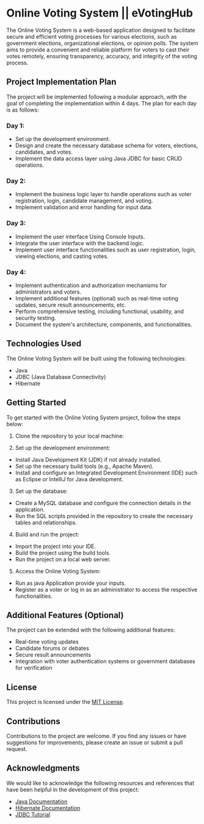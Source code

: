 # Online Voting System || **eVotingHub** 

The Online Voting System is a web-based application designed to facilitate secure and efficient voting processes for various elections, such as government elections, organizational elections, or opinion polls. The system aims to provide a convenient and reliable platform for voters to cast their votes remotely, ensuring transparency, accuracy, and integrity of the voting process.

## Project Implementation Plan

The project will be implemented following a modular approach, with the goal of completing the implementation within 4 days. The plan for each day is as follows:

### Day 1:
- Set up the development environment.
- Design and create the necessary database schema for voters, elections, candidates, and votes.
- Implement the data access layer using Java JDBC for basic CRUD operations.

### Day 2:
- Implement the business logic layer to handle operations such as voter registration, login, candidate management, and voting.
- Implement validation and error handling for input data.

### Day 3:
- Implement the user interface Using Console Inputs.
- Integrate the user interface with the backend logic.
- Implement user interface functionalities such as user registration, login, viewing elections, and casting votes.

### Day 4:
- Implement authentication and authorization mechanisms for administrators and voters.
- Implement additional features (optional) such as real-time voting updates, secure result announcements, etc.
- Perform comprehensive testing, including functional, usability, and security testing.
- Document the system's architecture, components, and functionalities.

## Technologies Used

The Online Voting System will be built using the following technologies:

- Java
- JDBC (Java Database Connectivity)
- Hibernate

## Getting Started

To get started with the Online Voting System project, follow the steps below:

1. Clone the repository to your local machine:

2. Set up the development environment:
- Install Java Development Kit (JDK) if not already installed.
- Set up the necessary build tools (e.g., Apache Maven).
- Install and configure an Integrated Development Environment (IDE) such as Eclipse or IntelliJ for Java development.

3. Set up the database:
- Create a MySQL database and configure the connection details in the application.
- Run the SQL scripts provided in the repository to create the necessary tables and relationships.

4. Build and run the project:
- Import the project into your IDE.
- Build the project using the build tools.
- Run the project on a local web server.

5. Access the Online Voting System:
- Run as java Application provide your inputs.
- Register as a voter or log in as an administrator to access the respective functionalities.

## Additional Features (Optional)

The project can be extended with the following additional features:

- Real-time voting updates
- Candidate forums or debates
- Secure result announcements
- Integration with voter authentication systems or government databases for verification

## License

This project is licensed under the [MIT License](LICENSE).

## Contributions

Contributions to the project are welcome. If you find any issues or have suggestions for improvements, please create an issue or submit a pull request.

## Acknowledgments

We would like to acknowledge the following resources and references that have been helpful in the development of this project:

- [Java Documentation](https://docs.oracle.com/javase/8/docs/)
- [Hibernate Documentation](https://hibernate.org/orm/documentation/)
- [JDBC Tutorial](https://docs.oracle.com/javase/tutorial/jdbc/index.html)
